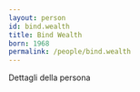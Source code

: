 ```yaml
---
layout: person
id: bind.wealth
title: Bind Wealth
born: 1968
permalink: /people/bind.wealth
---
```


Dettagli della persona 
